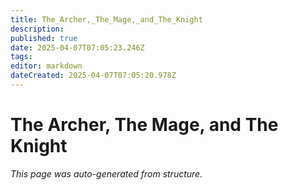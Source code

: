 ```yaml
---
title: The_Archer,_The_Mage,_and_The_Knight
description: 
published: true
date: 2025-04-07T07:05:23.246Z
tags: 
editor: markdown
dateCreated: 2025-04-07T07:05:20.978Z
---
```


# The Archer, The Mage, and The Knight

*This page was auto-generated from structure.*
